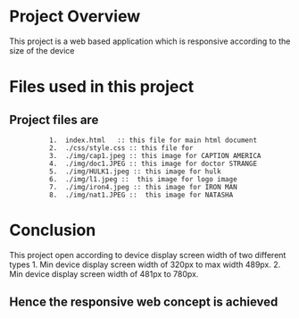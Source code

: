 # Project Overview

This project is a web based application which is responsive according to the size of the device

# Files used in this project

##  Project files are
              1.  index.html   :: this file for main html document
              2.  ./css/style.css :: this file for
              3.  ./img/cap1.jpeg :: this image for CAPTION AMERICA
              4.  ./img/doc1.JPEG :: this image for doctor STRANGE
              5.  ./img/HULK1.jpeg :: this image for hulk
              6.  ./img/l1.jpeg ::  this image for logo image
              7.  ./img/iron4.jpeg :: this image for IRON MAN
              8.  ./img/nat1.JPEG ::  this image for NATASHA

# Conclusion
 This project open according to device display screen width of two different types
    1. Min device display screen width of 320px to max width 489px.
    2. Min device display screen width of  481px to 780px.

## Hence the responsive web concept is achieved
